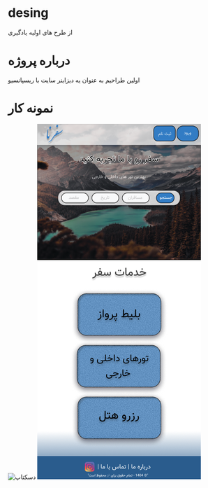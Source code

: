 # desing
از طرح های اولیه یادگیری
# درباره پروژه 
اولین طراحیم به عنوان یه دیزاینر سایت
با ریسپانسیو
# نمونه کار
![دسکتاپ](لند.png)
![موبایل](موبایل.png)
